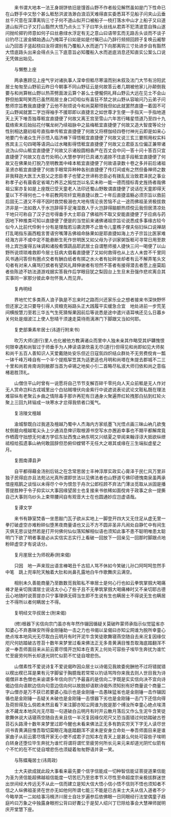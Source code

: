 <!-- { "loadSidebar": true } -->
　　来书谓大地本一法王身胡饼依旧是馒首山野不作者般见解然虽如是门下性命已在山野手中又愁个甚么秪愁洪波浩渺白浪滔天难得直实委悉耳不见船子问夹山云垂丝千尺意在深潭离钩三寸子何不道山拟开口被船子一桡打落水中山才上船子又曰道道山拟开口子又打山豁然大悟乃点头三下子曰竿头丝线从君弄不犯清波意自殊山遂问抛纶掷钓师意如何子曰丝悬绿水浮定有无之意山曰语带玄而无路舌头谈而不谈子曰钓尽江波金鳞始遇山乃掩耳子曰如是如是付嘱已山乃辞行频频回顾子复唤云阇黎山乃回首子竖起桡曰汝将谓别有乃覆船入水而逝门下向那离钩三寸处进步自有豁然大悟底路头出来会得点头三下底意旨必知覆船入水而逝底消息还知直实公案么口说无凭做出始见。

　　与懒憨上座

　　两承惠顾见上座气宇对诸执事人深幸但秪尽寒温而别未叙及法门大节有汾阳武居士匆匆至山野前云昨日今朝事不同山野征云是何故答云者几期被他家儿孙颠倒我要与和尚算帐山野以热茶劈面泼云算个甚么士便儱侗礼拜山野云大远在见士不会山野但拍案呵笑而已虽然观居士身口叨呾似有喜狂不禁之状山野从容喻问乃云弟子问憨师宗旨教我直捷便了云他不耐烦说今和尚莫颟顸我但如此就罢然直捷一着固不可无山野闻就罢二字岂得袖手不援耶即以直捷言之如世尊才生便一手指天一手指地道天上天下唯吾独尊秪宜直捷便了何故又离王宫至雪山六年苦行睹星悟道乃至四十九载络索末后始拈花付嘱龙树乃续祖脉中之盐梅秪宜直捷便了何故又造大智度等论分性别相达磨初祖号直指单传秪宜直捷便了何故又将楞伽经四卷付神光云即是如来心地要门令诸众生开示悟入临济棒下得悟秪宜直捷便了何故又说三玄三要照用权实料拣宾主三句四喝等语洞山过水睹影得悟秪宜直捷便了何故又立君臣五位偏正兼带诸说沩山仰山秪宜直捷便了何故又示诸般圆相香严在百丈会中问一答十问十答百只宜直捷便了何故又在击竹处明心大慧参学时已具诸方遏捺不住底手段秪宜直捷便了何故又在佛果处打脱乃至明教嵩中峰本秪宜直捷便了何故语录数十卷之多并前后诸祖圣贤亦秪宜直捷便了何故手眼常异种种各别直捷便了传灯间或有之然但备禅师之数非我释迦大医王大慈父之忠臣孝子也譬之世谛称忠臣必有拨乱反治致君泽民之事业称孝子必有晨昏定省竭力养志之肫忱岂以名实未称一能一德而擅标青史旌扬者哉佛祖公案亦复如是上座既已受天童老人法印还蜀山野敢谓直捷便了说话在天童即得天童以下不得何也二十年前教网帘纤宜用直捷以救二十年后直捷滥觞必须宗旨以救前后固无二道又不得不因时救焚极溺也大地有情沦丧苦恼不止一途而佛祖圣贤极拔救济非是一法如救人于水岂辞得手足淹湿救人于火岂辞得脑额热烦傥云我但居清凉处干地只可称自了汉子岂号得垂手大士耶自了佛祖所不取又安能直捷便了乎应病与药因地下种推类可知以直捷便了便是的当觉前来诸佛诸祖宗旨论说悉成多事缘古较今似今人比前代伶俐十分有是理哉若沿袭流弊不止致令儿童樵子俚夫俗妇纵口说禅胡打乱喝指东画西粗言詈语穷嘴薄舌佛祖命脉果如是耶直捷如海上方子宗旨比医家难经海方非不或中定不能悬断生死作世明医又如父母为子训家粥饭秪可寻常日用至款待上宾岂废得五味调和诸般肴馔蔬品耶武居士自谓憨师接人捷快三问一喝便了以山野所说烦琐难救即今居士狂病大倡看直捷便了又如何救得也从上古人未尝不千里同风书通问答但有圈点交者有酬白纸者有掷之水火者有扯碎坐却者有云不解弄笔头文句者有对来人痛骂打摈者有望风礼拜伸谢者有坦然不答者有接得潜去者愿上座莫蹈者些陈迹不妨法道游戏据实答我作后学眼目犹之梨园台上生旦末丑强作悲欢离合其实事同一家那分彼此幸勿怀我人而见弃。

　　复冉明经

　　界地忙忙多类燕人浪子孰是不忘来时之路而兴还家乐业之想者接来书深快野怀但还家之法只要导引得人资粮克裕路头正大践履平实缓急合宜　地处进前一步荒芜间横按慧刀至若三华五气生死猜惭果因前后等说悉是途中遣兴语耳咦还见么日暮乡关何处是烟波江上使人愁晴干须速走莫待雨漓淋门下脚跟又当如何耶。

　　复吏部秉素牟居士(讳道行附来书)

　　吹万大师(道行)里人也化被他方教满诸众而里中人独未亲其作略受其炉韝愧恨何限幸遇和尚智过于师垂手为人捧读语录欣喜无尽(道行)但得见和尚即如见大师矣和尚千五百人善知识人天爱戴随处安乐但近日寇氛四炽结众群处不无劳费傥肯一瓢一钵千峰万峰自有一个半个提瓶挈笠其为适更适也月明和尚塔在朱提去郡城不二三十里和尚若肯南询则敝郡当首为卓锡之地矣小引二首略尽私淑大师归依和尚之意临楮曷胜顶礼。

　　山僧住平山时曾有一说愿将自己节节支解百碎千零托向人天众前秪是无人作对无人赏命岂料古戎城里出个白拈贼埋伏向金紫行中说遮说表论武论文赃私既在理法难容纵有老聚云乡曲之情除毒手那许再犯有日通身火聚遍界红轮拽那白拈到红轮火聚上三回九转镕成一块寒水才忿得我侬者口冤气。

　　复涪陵文檀越

　　渝城黎既白过我道及檀越乃蜀中人杰海内方家纸墨飞光悟点画三昧山衲几欲曳杖倒屣向檀越笔尖头上少通消息俾识取根源书空写水亦邂逅幸事也不期平都解席竟作栖霞守拙想无何诸方学侣东扯西曳止衲东明又兴结夏之举阅来翰谆谆大抵欲纵绁祗桓给孤遗事山衲何敢固辞但恐俯仰螳臂不无任大之艰其或缘在三生端拟虚星之月。

　　复图南谭县尹

　　自平都得藉金汤别后铭之在念常思居士丰神淳厚实政实心膏泽于民仁风万里非独子民得庇亦且法苑沾光真所谓即世法以见佛法者也山野道亏佛印德愧南泉虽两承借座瓶鹅之谈恒以未得尽个中为恨忽于舟次公郎枉顾不弃法门薄淡觅取从派固是播菩提胜种于令子抑实以大事因缘望居士也复接来书依稀如面傥肯于政事之余一提撕自己大事则乌纱头上束带腰间自有观音大士在也圆通妙应岂虚语哉。

　　复谭文学

　　来书有静室焚香一坐思敲门瓦子欲从实地上一脚登开四大又无住足从虚无里一拳打破虚空亦难粉碎似堕黑夜商量语也又云不方不圆非圣非凡闹处自静忙中有间生灭俱无思议徒然若是打开何佛何仙似落知解相似语也须知此事不患不聪明唯患太聪明门下欲了明者事是必从实信实志实行上看破一回放下一回亲见一回那时脚跟点地粉碎虚空才有说话分。

　　复月崖居士为师祝寿(附来偈)

　　只因　地一声来现出语言棒喝丑千古招人骂不休如今笑破儿孙口阿呵呵忽然手中笔　跳上兜率陀天触着大肚和尚鼻孔露地白牛作歌舞庆云满空。

　　相别未久善能商量乃至数数觅我赃私不审居士是何心行也如云拳筑掌掴大喝痛棒才是亲切我谓居士说话太小心了些子且不无拳筑掌掴大喝痛棒时又不亲切耶古德云心地随时说菩提亦只宁事理俱无碍当生即不生说有生也瞒居士不得说无生也瞒居士不得所以者何瞒居士不得。

　　复明经文华叔居士(附来偈)

　　(修)根器下劣信向宗门虽亦有年然作辍因循疑关莫破昨蒙师承指示似觉猛省亦知婆心不弃愚昧安所得金刚锤助一击之力也书偈以呈偈曰亦知尘网谁为脱所幸童心绝点埃本地风光无尽取白云明月有时开泥牛含笑徒歌舞寝燕空随自去来况复因缘仅咫尺何妨踏破古苍苔十数年来梦里过看来佛法正无多青黄满目惟吾取海底踏翻浑不波一奉吾师面目来从前云雾尽情开岂知本在青天上何处可容些子埃毕生奔扰为谁忙忙至疲劳何所长却道光阴忙似箭不忙徒自增悲伤。

　　山僧素性不爱说诗复不爱说偈昨因众居士以诗偈见我故委宛酬他不过将错就错以楔出楔已耳是果有元字脚留于胸臆哉若常常以钓话骂阵你来我去则人世目我为诗偈僧非本色僧也来谕谓多年信向宗门予最喜的是信向二字既是实实信向决不宜向诗偈边信向语默边信向句意边信向何以故脱却语默诗偈外须知别有好商量说个商量二字山僧亦是万不获已若要婆心指示也是金刚锤一击愚昧猛省也是金刚锤一击作辍因循也是金刚锤一击疑关未破也是金刚锤一击恨器下劣也是金刚锤一击门下还信向得及荷担得及么倘若未然且看下来注脚亦知尘网谁为脱是那个缚汝所幸童心绝点埃清水不藏龙本地风光无尽取一句道破白云明月有时开云散月落后又作么生泥牛含笑徒歌舞休说大话寝燕空随自去来且信一半况复因缘仅咫尺又恐当面错过何妨踏破古苍苔石头路滑十数年来梦里过即今醒也未看来佛法正无多有韵实穷天下字无人读尽世间书青黄满目惟吾取切莫眼花海底踏翻浑不波未是安身立命处一奉吾师面目来是谁家曲子从前云雾尽情开家无小使不成君子岂知本在青天上是甚么何处可容些子埃明白转身还堕位毕生奔扰为谁忙将谓将谓忙至疲劳何所长元来元来却道光阴忙似箭有个不忙的在不忙徒自增悲伤也须疑着匆匆野语并录一笑。

　　与陈蝶庵居士(讳周政)

　　士大夫欲成就此段大事看来最先要个信字信能成一切种智信能证菩提道果信能为圣为贤信能超佛越祖信能度一切苦厄乃至忠孝节义尽性至命超度宗亲极拔群迷世出世间经大传远无不从此一信而建立是知大信大悟小信小悟不信则不悟也须知者不信之人纵佛祖圣贤在世亦无如他何所谓七能三不能是已古来士大夫从信入道者不少今略举其一二如给事冯楫济川居士自壮岁遍参后依佛眼一日同眼经行法堂偶童子趋庭吟曰万象之中独露身眼拊公背曰好聻公于是契人绍兴丁巳除给事会大慧禅师就明庆开堂慧下座。

